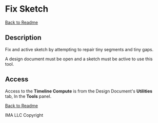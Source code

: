 # Fix Sketch

[Back to Readme](../README.md)

## Description

Fix and active sketch by attempting to repair tiny segments and tiny gaps.

A design document must be open and a sketch must be active to use this tool.

## Access

Access to the **Timeline Compute** is from the Design Document's **Utilities** tab, In the **Tools** panel.

[Back to Readme](../README.md)

IMA LLC Copyright
